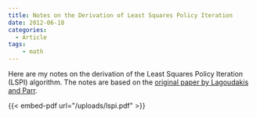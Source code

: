 ```yaml
---
title: Notes on the Derivation of Least Squares Policy Iteration 
date: 2012-06-18 
categories:
  - Article 
tags:
    - math 
---
```


Here are my notes on the derivation of the Least Squares Policy Iteration (LSPI) algorithm. The notes are based on the [original paper by Lagoudakis and Parr](https://users.cs.duke.edu/~parr/jmlr03.pdf).


{{< embed-pdf url="/uploads/lspi.pdf" >}}